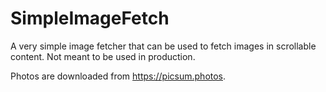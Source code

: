 # SimpleImageFetch
A very simple image fetcher that can be used to fetch images in scrollable content. Not meant to be used in production.

Photos are downloaded from https://picsum.photos.
